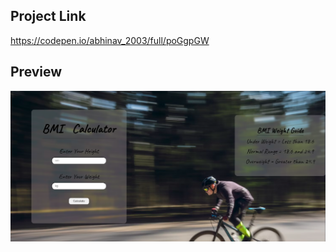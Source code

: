 ## Project Link

https://codepen.io/abhinav_2003/full/poGgpGW

## Preview


![Alt text](./image.png)